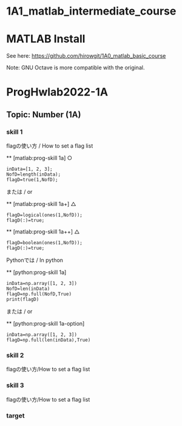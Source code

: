# 1A1_matlab_intermediate_course

 
# MATLAB Install
See here:
https://github.com/hirowgit/1A0_matlab_basic_course

Note: GNU Octave is more compatible with the original.  
  
# ProgHwlab2022-1A 
## Topic: Number (1A) 
### skill 1
flagの使い方 / How to set a flag list

** [matlab:prog-skill 1a] ○
```
inData=[1, 2, 3];
NofD=length(inData);
flagD=true(1,NofD);
```
または / or

** [matlab:prog-skill 1a+] △
``` 
flagD=logical(ones(1,NofD));
flagD(:)=true;
```

** [matlab:prog-skill 1a++] △
``` 
flagD=boolean(ones(1,NofD));
flagD(:)=true;
```
 Pythonでは / In python
 
** [python:prog-skill 1a] 
``` 
inData=np.array([1, 2, 3])
NofD=len(inData)
flagD=np.full(NofD,True)
print(flagD)
```
または / or

** [python:prog-skill 1a-option] 
``` 
inData=np.array([1, 2, 3])
flagD=np.full(len(inData),True)
```
  
### skill 2
flagの使い方/How to set a flag list

  
### skill 3
flagの使い方/How to set a flag list

### target



